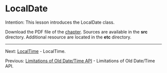 # LocalDate

Intention: This lesson introduces the LocalDate class.

Download the PDF file of the [chapter](chapter_32.pdf). Sources are available in the <b>src</b> directory. 
Additional resource are located in the <b>etc</b> directory.

<hr>

Next: [LocalTime](chapter_33.md "LocalTime") - LocalTime.

Previous: [Limitations of Old Date/Time API](chapter_31.md "Limitations of Old Date/Time API") - 
Limitations of Old Date/Time API.